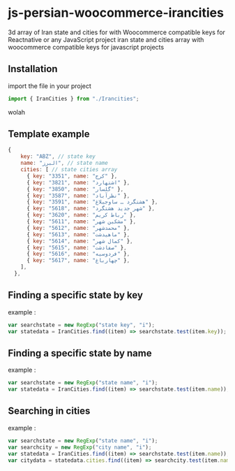 # js-persian-woocommerce-irancities
3d array of Iran state and cities for with Woocommerce compatible keys for Reactnative or any JavaScript project
iran state and cities array with woocommerce compatible keys for javascript projects

## Installation

import the file in your project

```javascript
import { IranCities } from "./Irancities";
```
wolah 
## Template example

```javascript
{
    key: "ABZ", // state key
    name: "البرز", // state name
    cities: [ // state cities array
      { key: "3351", name: "کرج" },
      { key: "3821", name: "اشتهارد" },
      { key: "3850", name: "گلسار" },
      { key: "3587", name: "نظرآباد" },
      { key: "3591", name: "هشتگرد ـ ساوجبلاغ" },
      { key: "5618", name: "شهر جدید هشتگرد" },
      { key: "3620", name: "رباط کریم" },
      { key: "5611", name: "مشکین شهر" },
      { key: "5612", name: "محمدشهر" },
      { key: "5613", name: "ماهیدشت" },
      { key: "5614", name: "کمال شهر" },
      { key: "5615", name: "صفادشت" },
      { key: "5616", name: "فردوسیه" },
      { key: "5617", name: "چهارباغ" },
    ],
  },
```
## Finding a specific state by key
example :
```javascript
var searchstate = new RegExp("state key", "i");
var statedata = IranCities.find((item) => searchstate.test(item.key));
```
## Finding a specific state by name
example :
```javascript
var searchstate = new RegExp("state name", "i");
var statedata = IranCities.find((item) => searchstate.test(item.name));
```
## Searching in cities
example :
```javascript
var searchstate = new RegExp("state name", "i");
var searchcity = new RegExp("city name", "i");
var statedata = IranCities.find((item) => searchstate.test(item.name));
var citydata = statedata.cities.find((item) => searchcity.test(item.name));
```
